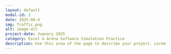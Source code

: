 ```yaml
---
layout: default
modal-id: 2
date: 2025-06-4
img: Traffic.png
alt: image-alt
project-date: Juanary 2025
category: Excel & Arena Software Simulation Practice
description: Use this area of the page to describe your project. Lorem ipsum dolor sit amet, consectetur adipisicing elit. Mollitia neque assumenda ipsam nihil, molestias magnam, recusandae quos quis inventore quisquam velit asperiores, vitae? Reprehenderit soluta, eos quod consequuntur itaque. Nam.
---
```

